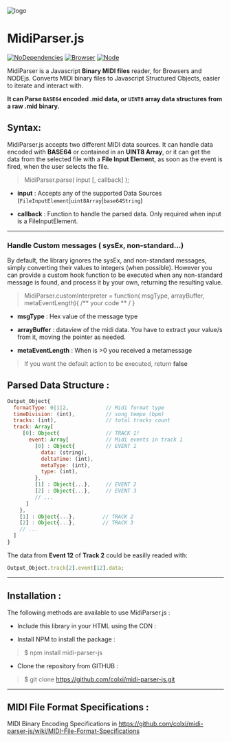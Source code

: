 ![logo](https://cdn.rawgit.com/colxi/midi-parser-js/7e083d58/logo.png)

# MidiParser.js 
[![NoDependencies](https://img.shields.io/badge/dependencies-none-green.svg)](https://github.com/colxi/midi-parser-js)
[![Browser](https://img.shields.io/badge/browser-compatible-blue.svg)](https://github.com/colxi/midi-parser-js)
[![Node](https://img.shields.io/badge/node-compatible-brightgreen.svg)](https://www.npmjs.com/package/midi-parser-js)

MidiParser is a Javascript **Binary MIDI files** reader, for Browsers and NODEjs. Converts MIDI binary files to Javascript Structured Objects, easier to iterate and interact with.

**It can  Parse ```BASE64``` encoded .mid data, or ```UINT8``` array data structures from a raw **.mid** binary.**


## Syntax:

MidiParser.js accepts two different MIDI data sources. It can handle data encoded with **BASE64** or contained in an **UINT8 Array**, or it can get the data from the selected file with a **File Input Element**, as soon as the event is fired, when the user selects the file. 

> MidiParser.parse( input [, callback] );

- **input** : Accepts any of the supported Data Sources (```FileInputElement```|```uint8Array```|```base64String```)

- **callback** : Function to handle the parsed data. Only required when input is a FileInputElement. 
 


---

### Handle Custom messages ( sysEx, non-standard...)

By default, the library ignores the sysEx, and non-standard messages, simply converting their values to integers (when possible).
However you can provide a custom hook function to be executed when any non-standard message is found, and process it by your own, returning the resulting value.



> MidiParser.customInterpreter = function( msgType, arrayBuffer, metaEventLength){  /** your code ** / }

- **msgType** : Hex value of the message type
 
- **arrayBuffer** : dataview of the midi data. You have to extract your value/s from it, moving the pointer as needed.

- **metaEventLength** : When is >0 you received a metamessage

> If you want the default action to be executed, return **false**


## Parsed Data Structure :


```javascript
Output_Object{
  formatType: 0|1|2, 			// Midi format type
  timeDivision: (int),			// song tempo (bpm)
  tracks: (int), 				// total tracks count
  track: Array[
  	 [0]: Object{				// TRACK 1!
  	   event: Array[		    // Midi events in track 1
  	     [0] : Object{			// EVENT 1
  		   data: (string),
  		   deltaTime: (int),
  		   metaType: (int),
  		   type: (int),
  		 },
  		 [1] : Object{...},		// EVENT 2
  		 [2] : Object{...},		// EVENT 3
  		 // ...
  	  ]
    },
  	[1] : Object{...},         // TRACK 2
  	[2] : Object{...},         // TRACK 3
  	// ...
  ]
}
```
The data from **Event 12** of **Track 2** could be easilly readed with:
```javascript
Output_Object.track[2].event[12].data;
```
--- 
## Installation :

The following methods are available to use MidiParser.js :


- Include this library in your HTML using the CDN :

> <script src='https://cdn.rawgit.com/colxi/midi-parser-js/2bc043c2/src/midi-parser.js'></script>

- Install NPM to install the package :

> $ npm install midi-parser-js

- Clone the repository from GITHUB :

> $ git clone https://github.com/colxi/midi-parser-js.git


---
## MIDI File Format Specifications :

MIDI Binary Encoding Specifications in https://github.com/colxi/midi-parser-js/wiki/MIDI-File-Format-Specifications

